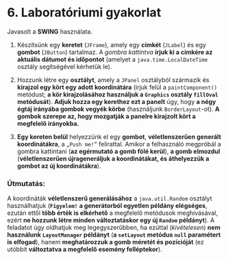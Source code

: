 # 6. Laboratóriumi gyakorlat

Javasolt a **SWING** használata.

1. Készítsünk egy **keretet** (`JFrame`), amely egy **cimkét** (`JLabel`) és egy **gombot** (`JButton`) tartalmaz. A *gombra kattintva* **írjuk ki a cimkére az aktuális dátumot és időpontot** (amelyet a `java.time.LocalDateTime` osztály segítségével kérhetük le).

2. Hozzunk létre egy **osztályt**, amely a `JPanel` osztályból származik és **kirajzol egy kört egy adott koordinátára** (írjuk felül a `paintComponent()` metódust; **a kör kirajzolásához használjuk a `Graphics` osztály `fillOval` metódusát**). **Adjuk hozza egy kerethez ezt a panelt** úgy, hogy **a négy égtáj irányába gombok vegyék körbe** (használjunk `BorderLayout`-ot). **A gombok szerepe az, hogy mozgatják a panelre kirajzolt kört a megfelelő irányokba.**

3. **Egy kereten belül** helyezzünk el egy **gombot**, **véletlenszerűen generált koordinátákra**, a `„Push me!”` felirattal. Amikor a felhasználó megpróbál a gombra kattintani (**az egérmutató a gomb fölé kerül**), **a gomb elmozdul** (**véletlenszerűen újrageneráljuk a koordinátákat, és áthelyezzük a gombot az új koordinátákra**).

### **Útmutatás:**

A koordináták **véletlenszerű generálásához** a `java.util.Random` osztályt használhatjuk (**`Figyelem!`** **a generátorból egyetlen példány elégséges**, ezután ettől **több érték is elkérhető** a megfelelő metódusok meghívásával, ezért **ne hozzunk létre minden változtatáskor egy új `Random` példányt**). A feladatot úgy oldhatjuk meg legegyszerűbben, ha ezúttal (*kivételesen*) **nem használunk `LayoutManager` példányt** (**a `setLayout` metódus `null` paramétert is elfogad**), hanem **meghatározzuk a gomb méretét és pozícióját** (ez utóbbit **változtatva a megfelelő esemény felléptekor**).